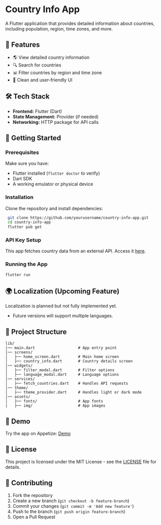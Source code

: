 # Country Info App

A Flutter application that provides detailed information about countries, including population, region, time zones, and more.

## 📌 Features
- 🌎 View detailed country information
- 🔍 Search for countries
- 📊 Filter countries by region and time zone
- 🎨 Clean and user-friendly UI

## 🛠️ Tech Stack
- **Frontend:** Flutter (Dart)
- **State Management:** Provider (if needed)
- **Networking:** HTTP package for API calls

## 🚀 Getting Started
### Prerequisites
Make sure you have:
- Flutter installed (`flutter doctor` to verify)
- Dart SDK
- A working emulator or physical device

### Installation
Clone the repository and install dependencies:
```sh
 git clone https://github.com/yourusername/country-info-app.git
 cd country-info-app
 flutter pub get
```

### API Key Setup
This app fetches country data from an external API. Access it [here](https://restcountries.com/v3.1/all).

### Running the App
```sh
flutter run
```

## 🌍 Localization (Upcoming Feature)
Localization is planned but not fully implemented yet.
- Future versions will support multiple languages.

## 📁 Project Structure
```
lib/
│── main.dart                   # App entry point
│── screens/
│   ├── home_screen.dart        # Main home screen
│   ├── country_info.dart       # Country details screen
│── widgets/
│   ├── filter_modal.dart       # Filter options
│   ├── language_modal.dart     # Language options
│── services/
│   ├── fetch_countries.dart    # Handles API requests
│── theme/
│   ├── theme_provider.dart     # Handles light or dark mode
│── assets/
│   ├── fonts/                  # App fonts
|   ├── img/                    # App images
```

## 📲 Demo
Try the app on Appetize: [Demo](https://appetize.io/app/b_wghnkhdq7rg4q5qzev64tblk2a)

## 📜 License
This project is licensed under the MIT License - see the [LICENSE](LICENSE) file for details.

## 🤝 Contributing
1. Fork the repository
2. Create a new branch (`git checkout -b feature-branch`)
3. Commit your changes (`git commit -m 'Add new feature'`)
4. Push to the branch (`git push origin feature-branch`)
5. Open a Pull Request
